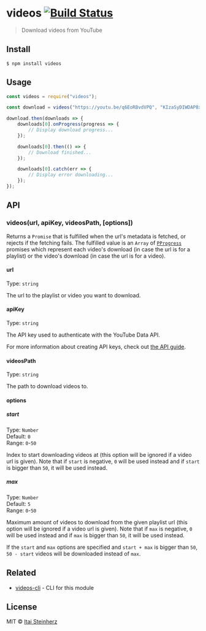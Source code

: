 # videos [![Build Status](https://travis-ci.org/itaisteinherz/videos.svg?branch=master)](https://travis-ci.org/itaisteinherz/videos)

> Download videos from YouTube


## Install

```
$ npm install videos
```


## Usage

```js
const videos = require("videos");

const download = videos("https://youtu.be/q6EoRBvdVPQ", "KIzaSyDIWDAP8xcj2cVu6TBY8z2uVG6Nb7TqUIM", "/home/videos");

download.then(downloads => {
	downloads[0].onProgress(progress => {
		// Display download progress...
	});

	downloads[0].then(() => {
		// Download finished...
	});

	downloads[0].catch(err => {
		// Display error downloading...
	});
});
```


## API

### videos(url, apiKey, videosPath, [options])

Returns a `Promise` that is fulfilled when the url's metadata is fetched, or rejects if the fetching fails. The fulfilled value is an `Array` of [`PProgress`](https://github.com/sindresorhus/p-progress) promises which represent each video's download (in case the url is for a playlist) or the video's download (in case the url is for a video).

#### url

Type: `string`

The url to the playlist or video you want to download.

#### apiKey

Type: `string`

The API key used to authenticate with the YouTube Data API.

For more information about creating API keys, check out [the API guide](https://developers.google.com/youtube/registering_an_application#Create_API_Keys).

#### videosPath

Type: `string`

The path to download videos to.

#### options

##### start

Type: `Number`<br>
Default: `0`<br>
Range: `0`-`50`

Index to start downloading videos at (this option will be ignored if a video url is given). Note that if `start` is negative, `0` will be used instead and if `start` is bigger than `50`, it will be used instead.

##### max

Type: `Number`<br>
Default: `5`<br>
Range: `0`-`50`

Maximum amount of videos to download from the given playlist url (this option will be ignored if a video url is given). Note that if `max` is negative, `0` will be used instead and if `max` is bigger than `50`, it will be used instead.

If the `start` and `max` options are specified and `start + max` is bigger than `50`, `50 - start` videos will be downloaded instead of `max`.


## Related

- [videos-cli](https://github.com/itaisteinherz/videos-cli) - CLI for this module


## License

MIT © [Itai Steinherz](https://github.com/itaisteinherz)
